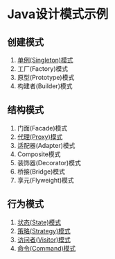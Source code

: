 # Java设计模式示例

## 创建模式

1. [单例(Singleton)模式](docs/singleton.md)
2. 工厂(Factory)模式
2. 原型(Prototype)模式
4. 构建者(Builder)模式

## 结构模式

1. 门面(Facade)模式
2. [代理(Proxy)模式](docs/proxy.md)
3. 适配器(Adapter)模式
4. Composite模式
5. 装饰器(Decorator)模式
6. 桥接(Bridge)模式
7. 享元(Flyweight)模式

## 行为模式

1. [状态(State)模式](docs/state.md)
1. [策略(Strategy)模式](docs/strategy.md)
1. [访问者(Visitor)模式](docs/visitor.md)
1. [命令(Command)模式](docs/command.md)